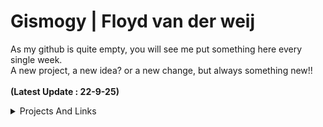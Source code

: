 # Gismogy | Floyd van der weij


As my github is quite empty, you will see me put something here every single week. <Br>
A new project, a new idea? or a new change, but always something new!!  <br><br>
<b>(Latest Update : 22-9-25)</b>

<details>
  
  <summary>Projects And Links</summary>
 <!-- **Quick Jump:** | [G](#g) [H](#h) -->

  ## H
  - [HedgeWars - RNG WARS](https://github.com/Gismogy/HW_rngWars)
    <details>
      At work we always played Hedgewars<br> and i created some special scripts to make the game more... chaotic and fun.<br>
      Writen in LUA.
      <img loading="lazy" src="https://raw.githubusercontent.com/hedgewars/hw/refs/heads/master/bin/hwsfile.ico">
    </details>
  ## G
  - [Gismogy Portofolio site](https://Gismogy.com)
  - [GoLang](#)
    <details>
      <summary>🌱 W.I.P </summary>
      A full front & backend Package for GO lang<br> writen with minimal packages thus native as possible <br><br>
      <b>The repository is currently private because i havent checked if there are API Keys and Sensitive data present in the code</b>
    </details>
  ## Z
  - [ZSH](https://github.com/Gismogy/cyberSpace)
    <details>
      ZSH Scripts for automation on Home PC
    </details>
</details>
<!--
**Gismogy/Gismogy** is a ✨ _special_ ✨ repository because its `README.md` (this file) appears on your GitHub profile.

-->
